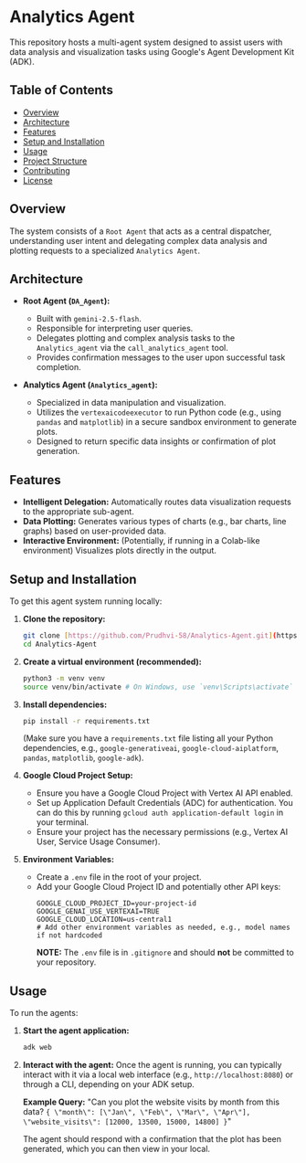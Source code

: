 # Analytics Agent

This repository hosts a multi-agent system designed to assist users with data analysis and visualization tasks using Google's Agent Development Kit (ADK).

## Table of Contents

- [Overview](#overview)
- [Architecture](#architecture)
- [Features](#features)
- [Setup and Installation](#setup-and-installation)
- [Usage](#usage)
- [Project Structure](#project-structure)
- [Contributing](#contributing)
- [License](#license)

## Overview

The system consists of a `Root Agent` that acts as a central dispatcher, understanding user intent and delegating complex data analysis and plotting requests to a specialized `Analytics Agent`.

## Architecture

- **Root Agent (`DA_Agent`):**
    - Built with `gemini-2.5-flash`.
    - Responsible for interpreting user queries.
    - Delegates plotting and complex analysis tasks to the `Analytics_agent` via the `call_analytics_agent` tool.
    - Provides confirmation messages to the user upon successful task completion.

- **Analytics Agent (`Analytics_agent`):**
    - Specialized in data manipulation and visualization.
    - Utilizes the `vertexaicodeexecutor` to run Python code (e.g., using `pandas` and `matplotlib`) in a secure sandbox environment to generate plots.
    - Designed to return specific data insights or confirmation of plot generation.

## Features

- **Intelligent Delegation:** Automatically routes data visualization requests to the appropriate sub-agent.
- **Data Plotting:** Generates various types of charts (e.g., bar charts, line graphs) based on user-provided data.
- **Interactive Environment:** (Potentially, if running in a Colab-like environment) Visualizes plots directly in the output.

## Setup and Installation

To get this agent system running locally:

1.  **Clone the repository:**
    ```bash
    git clone [https://github.com/Prudhvi-58/Analytics-Agent.git](https://github.com/Prudhvi-58/Analytics-Agent.git)
    cd Analytics-Agent
    ```

2.  **Create a virtual environment (recommended):**
    ```bash
    python3 -m venv venv
    source venv/bin/activate # On Windows, use `venv\Scripts\activate`
    ```

3.  **Install dependencies:**
    ```bash
    pip install -r requirements.txt
    ```
    (Make sure you have a `requirements.txt` file listing all your Python dependencies, e.g., `google-generativeai`, `google-cloud-aiplatform`, `pandas`, `matplotlib`, `google-adk`).

4.  **Google Cloud Project Setup:**
    - Ensure you have a Google Cloud Project with Vertex AI API enabled.
    - Set up Application Default Credentials (ADC) for authentication. You can do this by running `gcloud auth application-default login` in your terminal.
    - Ensure your project has the necessary permissions (e.g., Vertex AI User, Service Usage Consumer).

5.  **Environment Variables:**
    - Create a `.env` file in the root of your project.
    - Add your Google Cloud Project ID and potentially other API keys:
      ```
      GOOGLE_CLOUD_PROJECT_ID=your-project-id
      GOOGLE_GENAI_USE_VERTEXAI=TRUE
      GOOGLE_CLOUD_LOCATION=us-central1
      # Add other environment variables as needed, e.g., model names if not hardcoded
      ```
      **NOTE:** The `.env` file is in `.gitignore` and should **not** be committed to your repository.

## Usage

To run the agents:

1.  **Start the agent application:**
    ```bash
    adk web
    ```

2.  **Interact with the agent:**
    Once the agent is running, you can typically interact with it via a local web interface (e.g., `http://localhost:8080`) or through a CLI, depending on your ADK setup.

    **Example Query:**
    "Can you plot the website visits by month from this data?
    `{ \"month\": [\"Jan\", \"Feb\", \"Mar\", \"Apr\"], \"website_visits\": [12000, 13500, 15000, 14800] }`"

    The agent should respond with a confirmation that the plot has been generated, which you can then view in your local.
